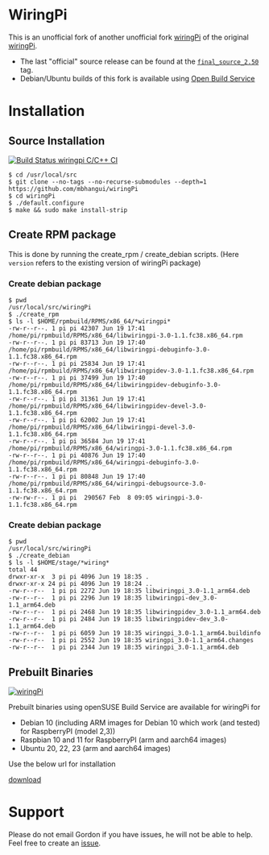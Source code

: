 # WiringPi

This is an unofficial fork of another unofficial fork [wiringPi](https://github.com/WiringPi/WiringPi) of the original [wiringPi](http://wiringpi.com/).

  * The last "official" source release can be found at the [`final_source_2.50`](https://github.com/WiringPi/WiringPi/tree/final_official_2.50) tag.
  * Debian/Ubuntu builds of this fork is available using [Open Build Service](https://software.opensuse.org//download.html?project=home%3Ambhangui%3Araspi&package=wiringPi)

# Installation

## Source Installation

[![Build Status wiringpi C/C++ CI](https://github.com/mbhangui/wiringPi/actions/workflows/wiringpi-c-cpp.yml/badge.svg)](https://github.com/mbhangui/wiringPi/actions/workflows/wiringpi-c-cpp.yml)

```
$ cd /usr/local/src
$ git clone --no-tags --no-recurse-submodules --depth=1 https://github.com/mbhangui/wiringPi
$ cd wiringPi
$ ./default.configure
$ make && sudo make install-strip
```

## Create RPM package

This is done by running the create\_rpm / create\_debian scripts. (Here `version` refers to the existing version of wiringPi package)

### Create debian package

```
$ pwd
/usr/local/src/wiringPi
$ ./create_rpm
$ ls -l $HOME/rpmbuild/RPMS/x86_64/*wiringpi*
-rw-r--r--. 1 pi pi 42307 Jun 19 17:41 /home/pi/rpmbuild/RPMS/x86_64/libwiringpi-3.0-1.1.fc38.x86_64.rpm
-rw-r--r--. 1 pi pi 83713 Jun 19 17:40 /home/pi/rpmbuild/RPMS/x86_64/libwiringpi-debuginfo-3.0-1.1.fc38.x86_64.rpm
-rw-r--r--. 1 pi pi 25834 Jun 19 17:41 /home/pi/rpmbuild/RPMS/x86_64/libwiringpidev-3.0-1.1.fc38.x86_64.rpm
-rw-r--r--. 1 pi pi 37499 Jun 19 17:40 /home/pi/rpmbuild/RPMS/x86_64/libwiringpidev-debuginfo-3.0-1.1.fc38.x86_64.rpm
-rw-r--r--. 1 pi pi 31361 Jun 19 17:41 /home/pi/rpmbuild/RPMS/x86_64/libwiringpidev-devel-3.0-1.1.fc38.x86_64.rpm
-rw-r--r--. 1 pi pi 62002 Jun 19 17:41 /home/pi/rpmbuild/RPMS/x86_64/libwiringpi-devel-3.0-1.1.fc38.x86_64.rpm
-rw-r--r--. 1 pi pi 36584 Jun 19 17:41 /home/pi/rpmbuild/RPMS/x86_64/wiringpi-3.0-1.1.fc38.x86_64.rpm
-rw-r--r--. 1 pi pi 40876 Jun 19 17:40 /home/pi/rpmbuild/RPMS/x86_64/wiringpi-debuginfo-3.0-1.1.fc38.x86_64.rpm
-rw-r--r--. 1 pi pi 80848 Jun 19 17:40 /home/pi/rpmbuild/RPMS/x86_64/wiringpi-debugsource-3.0-1.1.fc38.x86_64.rpm
-rw-rw-r--. 1 pi pi  290567 Feb  8 09:05 wiringpi-3.0-1.1.fc38.x86_64.rpm
```

### Create debian package

```
$ pwd
/usr/local/src/wiringPi
$ ./create_debian
$ ls -l $HOME/stage/*wiring*
total 44
drwxr-xr-x  3 pi pi 4096 Jun 19 18:35 .
drwxr-xr-x 24 pi pi 4096 Jun 19 18:24 ..
-rw-r--r--  1 pi pi 2272 Jun 19 18:35 libwiringpi_3.0-1.1_arm64.deb
-rw-r--r--  1 pi pi 2296 Jun 19 18:35 libwiringpi-dev_3.0-1.1_arm64.deb
-rw-r--r--  1 pi pi 2468 Jun 19 18:35 libwiringpidev_3.0-1.1_arm64.deb
-rw-r--r--  1 pi pi 2484 Jun 19 18:35 libwiringpidev-dev_3.0-1.1_arm64.deb
-rw-r--r--  1 pi pi 6059 Jun 19 18:35 wiringpi_3.0-1.1_arm64.buildinfo
-rw-r--r--  1 pi pi 2552 Jun 19 18:35 wiringpi_3.0-1.1_arm64.changes
-rw-r--r--  1 pi pi 2344 Jun 19 18:35 wiringpi_3.0-1.1_arm64.deb
```

## Prebuilt Binaries

[![wiringPi](https://build.opensuse.org/projects/home:mbhangui:raspi/packages/wiringPi/badge.svg?type=percent)](https://build.opensuse.org/package/show/home:mbhangui:raspi/wiringPi)

Prebuilt binaries using openSUSE Build Service are available for wiringPi for

* Debian 10 (including ARM images for Debian 10 which work (and tested) for RaspberryPI (model 2,3))
* Raspbian 10 and 11 for RaspberryPI (arm and aarch64 images)
* Ubuntu 20, 22, 23 (arm and aarch64 images)

Use the below url for installation

[download](https://software.opensuse.org//download.html?project=home%3Ambhangui%3Araspi&package=wiringPi)

# Support

Please do not email Gordon if you have issues, he will not be able to help. Feel free to create an [issue](https://github.com/mbhangui/wiringPi/issues/new/choose).
